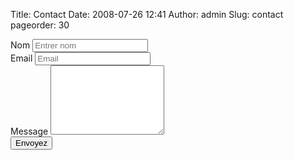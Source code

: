 Title: Contact
Date: 2008-07-26 12:41
Author: admin
Slug: contact
pageorder: 30

<form action="//formspree.io/contact@sidoine.org" method="POST">
  <div class="form-group">
    <label for="name">Nom</label>
    <input type="text" class="form-control span8" id="name" aria-describedby="nameHelp" placeholder="Entrer nom" required>
  </div>
  <div class="form-group">
    <label for="email">Email</label>
    <input type="email" class="form-control span8" id="email" placeholder="Email" required>
  </div>
  <div class="form-group">
    <label for="message">Message</label>
    <textarea class="form-control span8" id="message" name="message" rows="7" required></textarea>
  </div>
  <button type="submit" class="btn btn-primary">Envoyez</button>
  <input type="hidden" name="_language" value="fr" />
  <input type="hidden" name="_next" value="/pages/thanks.html" />
  <input type="hidden" name="_subject" value="Message du site africedu.sidoine.org">
</form>
